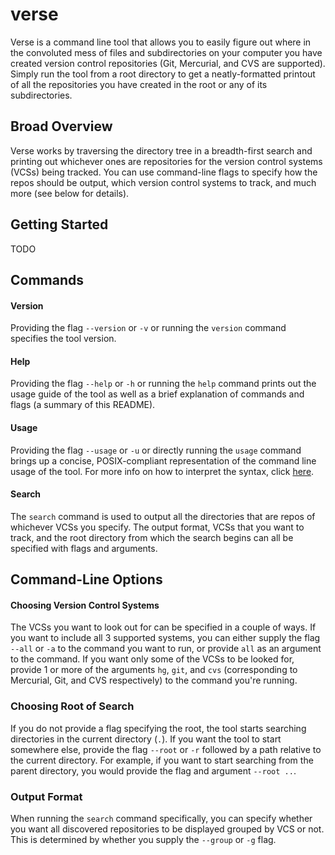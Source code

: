 # verse
Verse is a command line tool that allows you to easily figure out where in the convoluted mess of files and subdirectories on your computer you have created version control repositories (Git, Mercurial, and CVS are supported). Simply run the tool from a root directory to get a neatly-formatted printout of all the repositories you have created in the root or any of its subdirectories.

## Broad Overview
Verse works by traversing the directory tree in a breadth-first search and printing out whichever ones are repositories for the version control systems (VCSs) being tracked. You can use command-line flags to specify how the repos should be output, which version control systems to track, and much more (see below for details).

## Getting Started
TODO

## Commands
#### Version
Providing the flag `--version` or `-v` or running the `version` command specifies the tool version.

#### Help
Providing the flag `--help` or `-h` or running the `help` command prints out the usage guide of the tool as well as a brief explanation of commands and flags (a summary of this README).

#### Usage
Providing the flag `--usage` or `-u` or directly running the `usage` command brings up a concise, POSIX-compliant representation of the command line usage of the tool. For more info on how to interpret the syntax, click [here](http://pubs.opengroup.org/onlinepubs/9699919799/basedefs/V1_chap12.html).

#### Search
The `search` command is used to output all the directories that are repos of whichever VCSs you specify. The output format, VCSs that you want to track, and the root directory from which the search begins can all be specified with flags and arguments.

## Command-Line Options
#### Choosing Version Control Systems
The VCSs you want to look out for can be specified in a couple of ways. If you want to include all 3 supported systems, you can either supply the flag `--all` or `-a` to the command you want to run, or provide `all` as an argument to the command. If you want only some of the VCSs to be looked for, provide 1 or more of the arguments `hg`, `git`, and `cvs` (corresponding to Mercurial, Git, and CVS respectively) to the command you're running.

### Choosing Root of Search
If you do not provide a flag specifying the root, the tool starts searching directories in the current directory (`.`). If you want the tool to start somewhere else, provide the flag `--root` or `-r` followed by a path relative to the current directory. For example, if you want to start searching from the parent directory, you would provide the flag and argument `--root ..`.

### Output Format
When running the `search` command specifically, you can specify whether you want all discovered repositories to be displayed grouped by VCS or not. This is determined by whether you supply the `--group` or `-g` flag. 



